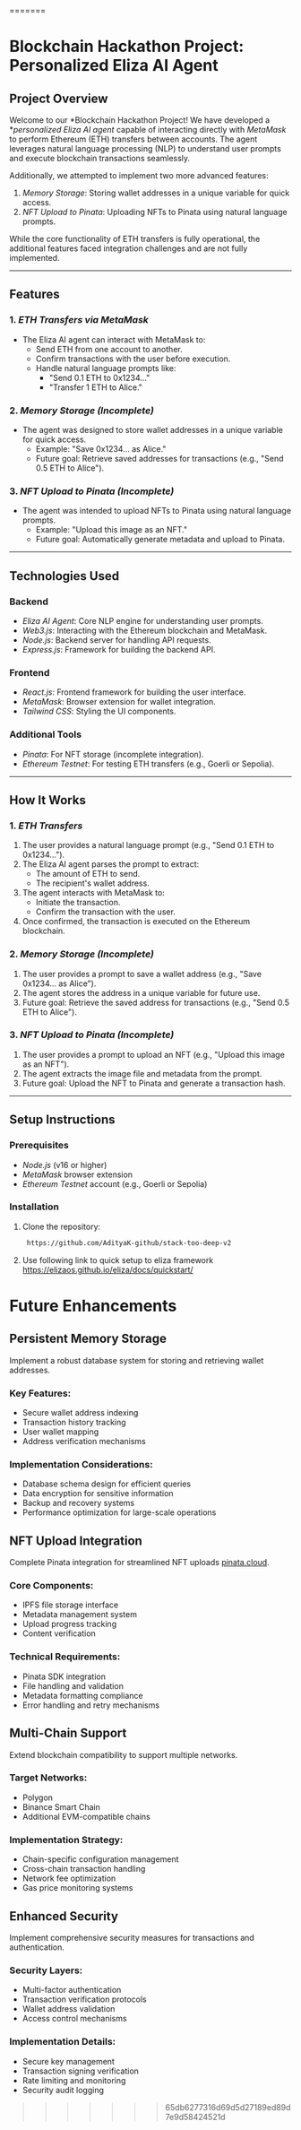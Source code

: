 =======
# Blockchain Hackathon Project: Personalized Eliza AI Agent

## Project Overview
Welcome to our *Blockchain Hackathon Project! We have developed a **personalized Eliza AI agent* capable of interacting directly with *MetaMask* to perform Ethereum (ETH) transfers between accounts. The agent leverages natural language processing (NLP) to understand user prompts and execute blockchain transactions seamlessly.

Additionally, we attempted to implement two more advanced features:
1. *Memory Storage*: Storing wallet addresses in a unique variable for quick access.
2. *NFT Upload to Pinata*: Uploading NFTs to Pinata using natural language prompts.

While the core functionality of ETH transfers is fully operational, the additional features faced integration challenges and are not fully implemented.

---

## Features

### 1. *ETH Transfers via MetaMask*
- The Eliza AI agent can interact with MetaMask to:
  - Send ETH from one account to another.
  - Confirm transactions with the user before execution.
  - Handle natural language prompts like:
    - "Send 0.1 ETH to 0x1234..."
    - "Transfer 1 ETH to Alice."

### 2. *Memory Storage (Incomplete)*
- The agent was designed to store wallet addresses in a unique variable for quick access.
  - Example: "Save 0x1234... as Alice."
  - Future goal: Retrieve saved addresses for transactions (e.g., "Send 0.5 ETH to Alice").

### 3. *NFT Upload to Pinata (Incomplete)*
- The agent was intended to upload NFTs to Pinata using natural language prompts.
  - Example: "Upload this image as an NFT."
  - Future goal: Automatically generate metadata and upload to Pinata.

---

## Technologies Used

### Backend
- *Eliza AI Agent*: Core NLP engine for understanding user prompts.
- *Web3.js*: Interacting with the Ethereum blockchain and MetaMask.
- *Node.js*: Backend server for handling API requests.
- *Express.js*: Framework for building the backend API.

### Frontend
- *React.js*: Frontend framework for building the user interface.
- *MetaMask*: Browser extension for wallet integration.
- *Tailwind CSS*: Styling the UI components.

### Additional Tools
- *Pinata*: For NFT storage (incomplete integration).
- *Ethereum Testnet*: For testing ETH transfers (e.g., Goerli or Sepolia).

---

## How It Works

### 1. *ETH Transfers*
1. The user provides a natural language prompt (e.g., "Send 0.1 ETH to 0x1234...").
2. The Eliza AI agent parses the prompt to extract:
   - The amount of ETH to send.
   - The recipient's wallet address.
3. The agent interacts with MetaMask to:
   - Initiate the transaction.
   - Confirm the transaction with the user.
4. Once confirmed, the transaction is executed on the Ethereum blockchain.

### 2. *Memory Storage (Incomplete)*
1. The user provides a prompt to save a wallet address (e.g., "Save 0x1234... as Alice").
2. The agent stores the address in a unique variable for future use.
3. Future goal: Retrieve the saved address for transactions (e.g., "Send 0.5 ETH to Alice").

### 3. *NFT Upload to Pinata (Incomplete)*
1. The user provides a prompt to upload an NFT (e.g., "Upload this image as an NFT").
2. The agent extracts the image file and metadata from the prompt.
3. Future goal: Upload the NFT to Pinata and generate a transaction hash.

---

## Setup Instructions

### Prerequisites
- *Node.js* (v16 or higher)
- *MetaMask* browser extension
- *Ethereum Testnet* account (e.g., Goerli or Sepolia)

### Installation
1. Clone the repository:
   ```bash
    https://github.com/AdityaK-github/stack-too-deep-v2
2. Use following link to quick setup to eliza framework
    https://elizaos.github.io/eliza/docs/quickstart/

# Future Enhancements

## Persistent Memory Storage
Implement a robust database system for storing and retrieving wallet addresses.

### Key Features:
- Secure wallet address indexing
- Transaction history tracking
- User wallet mapping
- Address verification mechanisms

### Implementation Considerations:
- Database schema design for efficient queries
- Data encryption for sensitive information
- Backup and recovery systems
- Performance optimization for large-scale operations

## NFT Upload Integration
Complete Pinata integration for streamlined NFT uploads [pinata.cloud](https://pinata.cloud).

### Core Components:
- IPFS file storage interface
- Metadata management system
- Upload progress tracking
- Content verification

### Technical Requirements:
- Pinata SDK integration
- File handling and validation
- Metadata formatting compliance
- Error handling and retry mechanisms

## Multi-Chain Support
Extend blockchain compatibility to support multiple networks.

### Target Networks:
- Polygon
- Binance Smart Chain
- Additional EVM-compatible chains

### Implementation Strategy:
- Chain-specific configuration management
- Cross-chain transaction handling
- Network fee optimization
- Gas price monitoring systems

## Enhanced Security
Implement comprehensive security measures for transactions and authentication.

### Security Layers:
- Multi-factor authentication
- Transaction verification protocols
- Wallet address validation
- Access control mechanisms

### Implementation Details:
- Secure key management
- Transaction signing verification
- Rate limiting and monitoring
- Security audit logging
>>>>>>> 65db6277316d69d5d27189ed89d7e9d58424521d
